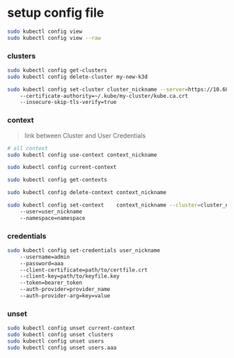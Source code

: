 # setup config file

```  bash
sudo kubectl config view
sudo kubectl config view --raw
```


### clusters
```  bash
sudo kubectl config get-clusters
sudo kubectl config delete-cluster my-new-k3d

sudo kubectl config set-cluster cluster_nickname --server=https://10.68.15.202:36871
    --certificate-authority=~/.kube/my-cluster/kube.ca.crt
    --insecure-skip-tls-verify=true
```


### context
> link between Cluster and User Credentials
```  bash
# all context
sudo kubectl config use-context context_nickname

sudo kubectl config current-context

sudo kubectl config get-contexts

sudo kubectl config delete-context context_nickname

sudo kubectl config set-context    context_nickname --cluster=cluster_nickname
    --user=user_nickname
    --namespace=namespace
```


### credentials
```  bash
sudo kubectl config set-credentials user_nickname 
    --username=admin 
    --password=aaa
    --client-certificate=path/to/certfile.crt 
    --client-key=path/to/keyfile.key 
    --token=bearer_token
    --auth-provider=provider_name
    --auth-provider-arg=key=value
```


### unset
```  bash
sudo kubectl config unset current-context
sudo kubectl config unset clusters
sudo kubectl config unset users
sudo kubectl config unset users.aaa
```

